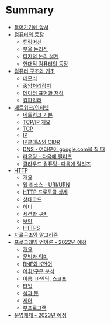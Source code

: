 # Summary
- [들어가기에 앞서](./README.md)
- [컴퓨터의 등장](./ch1-computer-science-intro/index.md)
  - [튜링머신](./ch1-computer-science-intro/section1-turing-machine.md)
  - [부울 논리식](./ch1-computer-science-intro/section2-digital.md)
  - [디지털 논리 설계](./ch1-computer-science-intro/section3-digital-circuit.md)
  - [현대적 컴퓨터의 등장](./ch1-computer-science-intro/section4-modern-computer.md)
- [컴퓨터 구조와 기초](./ch2-computer-basic/index.md)
  - [메모리](./ch2-computer-basic/section1-memory.md)
  - [중앙처리장치](./ch2-computer-basic/section2-cpu.md)
  - [데이터 표현과 저장](./ch2-computer-basic/section3-base-notation.md)
  - [컴파일러](./ch2-computer-basic/section4-compiler.md)
- [네트워크/인터넷](./ch3-network-internet/index.md)
  - [네트워크 기본](./ch3-network-internet/intro.md)
  - [TCP/IP 개요](./ch3-network-internet/tcp-ip-intro.md)
  - [TCP](./ch3-network-internet/tcp.md)
  - [IP](./ch3-network-internet/ip.md)
  - [IP클래스와 CIDR](./ch3-network-internet/ipclass-cidr.md)
  - [DNS - 여러분이 google.com을 칠 때](./ch3-network-internet/dns.md)
  - [라우팅 - 다음에 릴리즈]()
  - [클라우드 컴퓨팅- 다음에 릴리즈]()
- [HTTP]()
  - [개요](./ch4-http/01-intro.md)
  - [웹 리소스 - URI/URN]()
  - [HTTP 프로토콜 상세]()
  - [상태코드]()
  - [헤더]()
  - [세션과 쿠키]()
  - [보안]()
  - [HTTPS]()
- [자료구조와 알고리즘]()
- [프로그래밍 언어론 - 2022년 예정](./ch4-programming-language/index.md)
  - [개요]()
  - [문법과 의미]()
  - [BNF와 K언어]()
  - [어휘/구문 분석]()
  - [이름, 바인딩, 스코프]()
  - [타입]()
  - [식과 문]()
  - [제어]()
  - [부프로그램]()
- [운영체제 - 2023년 예정]()